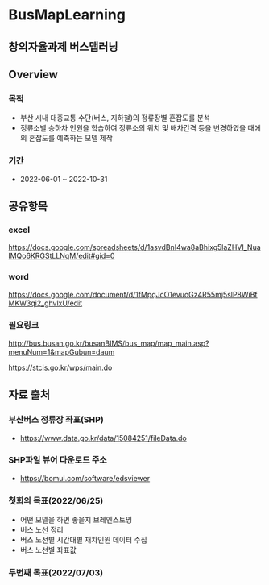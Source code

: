 # BusMapLearning
창의자율과제 버스맵러닝
-------------------------------

## Overview

### 목적
 - 부산 시내 대중교통 수단(버스, 지하철)의 정류장별 혼잡도를 분석
 - 정류소별 승하차 인원을 학습하여 정류소의 위치 및 배차간격 등을 변경하였을 때에의 혼잡도를 예측하는 모델 제작

### 기간
 - 2022-06-01 ~ 2022-10-31

## 공유항목
### excel
https://docs.google.com/spreadsheets/d/1asvdBnI4wa8aBhixg5laZHVI_NualMQo6KRGStLLNqM/edit#gid=0

### word
https://docs.google.com/document/d/1fMpqJcO1evuoGz4R55mj5slP8WiBfMKW3qi2_ghvlxU/edit


### 필요링크
http://bus.busan.go.kr/busanBIMS/bus_map/map_main.asp?menuNum=1&mapGubun=daum

https://stcis.go.kr/wps/main.do

## 자료 출처
### 부산버스 정류장 좌표(SHP)
 - https://www.data.go.kr/data/15084251/fileData.do
### SHP파일 뷰어 다운로드 주소
 - https://bomul.com/software/edsviewer

### 첫회의 목표(2022/06/25)
 - 어떤 모델을 하면 좋을지 브레엔스토밍
 - 버스 노선 정리
 - 버스 노선별 시간대별 재차인원 데이터 수집
 - 버스 노선별 좌표값

### 두번째 목표(2022/07/03)
